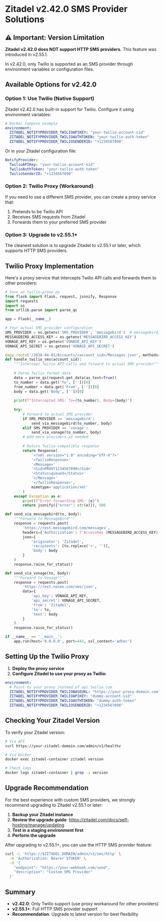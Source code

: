# Zitadel v2.42.0 SMS Provider Solutions

## ⚠️ Important: Version Limitation

**Zitadel v2.42.0 does NOT support HTTP SMS providers.** This feature was introduced in v2.55.1.

In v2.42.0, only Twilio is supported as an SMS provider through environment variables or configuration files.

## Available Options for v2.42.0

### Option 1: Use Twilio (Native Support)

Zitadel v2.42.0 has built-in support for Twilio. Configure it using environment variables:

```yaml
# Docker Compose example
environment:
  ZITADEL_NOTIFYPROVIDER_TWILIOAPIKEY: "your-twilio-account-sid"
  ZITADEL_NOTIFYPROVIDER_TWILIOAUTHTOKEN: "your-twilio-auth-token"
  ZITADEL_NOTIFYPROVIDER_TWILIOSENDERID: "+1234567890"
```

Or in your Zitadel configuration file:

```yaml
NotifyProvider:
  TwilioAPIKey: "your-twilio-account-sid"
  TwilioAuthToken: "your-twilio-auth-token"
  TwilioSenderID: "+1234567890"
```

### Option 2: Twilio Proxy (Workaround)

If you need to use a different SMS provider, you can create a proxy service that:
1. Pretends to be Twilio API
2. Receives SMS requests from Zitadel
3. Forwards them to your preferred SMS provider

### Option 3: Upgrade to v2.55.1+

The cleanest solution is to upgrade Zitadel to v2.55.1 or later, which supports HTTP SMS providers.

## Twilio Proxy Implementation

Here's a proxy service that intercepts Twilio API calls and forwards them to other providers:

```python
# Save as twilio-proxy.py
from flask import Flask, request, jsonify, Response
import requests
import os
from urllib.parse import parse_qs

app = Flask(__name__)

# Your actual SMS provider configuration
SMS_PROVIDER = os.getenv('SMS_PROVIDER', 'messagebird')  # messagebird, vonage, custom
MESSAGEBIRD_ACCESS_KEY = os.getenv('MESSAGEBIRD_ACCESS_KEY')
VONAGE_API_KEY = os.getenv('VONAGE_API_KEY')
VONAGE_API_SECRET = os.getenv('VONAGE_API_SECRET')

@app.route('/2010-04-01/Accounts/<account_sid>/Messages.json', methods=['POST'])
def handle_twilio_sms(account_sid):
    """Intercept Twilio API calls and forward to actual SMS provider"""
    
    # Parse Twilio format data
    data = parse_qs(request.get_data(as_text=True))
    to_number = data.get('To', [''])[0]
    from_number = data.get('From', [''])[0]
    body = data.get('Body', [''])[0]
    
    print(f"Intercepted SMS: To={to_number}, Body={body}")
    
    try:
        # Forward to actual SMS provider
        if SMS_PROVIDER == 'messagebird':
            send_via_messagebird(to_number, body)
        elif SMS_PROVIDER == 'vonage':
            send_via_vonage(to_number, body)
        # Add more providers as needed
        
        # Return Twilio-compatible response
        return Response(
            '<?xml version="1.0" encoding="UTF-8"?>'
            '<TwilioResponse>'
            '<Message>'
            '<Sid>PROXY1234567890</Sid>'
            '<Status>queued</Status>'
            '</Message>'
            '</TwilioResponse>',
            mimetype='application/xml'
        )
    except Exception as e:
        print(f"Error forwarding SMS: {e}")
        return jsonify({"error": str(e)}), 500

def send_via_messagebird(to, body):
    """Forward to MessageBird"""
    response = requests.post(
        'https://rest.messagebird.com/messages',
        headers={'Authorization': f'AccessKey {MESSAGEBIRD_ACCESS_KEY}'},
        json={
            'originator': 'Zitadel',
            'recipients': [to.replace('+', '')],
            'body': body
        }
    )
    response.raise_for_status()

def send_via_vonage(to, body):
    """Forward to Vonage"""
    response = requests.post(
        'https://rest.nexmo.com/sms/json',
        data={
            'api_key': VONAGE_API_KEY,
            'api_secret': VONAGE_API_SECRET,
            'from': 'Zitadel',
            'to': to,
            'text': body
        }
    )
    response.raise_for_status()

if __name__ == '__main__':
    app.run(host='0.0.0.0', port=443, ssl_context='adhoc')
```

## Setting Up the Twilio Proxy

1. **Deploy the proxy service**
2. **Configure Zitadel to use your proxy as Twilio:**

```yaml
environment:
  # Point to your proxy instead of api.twilio.com
  ZITADEL_NOTIFYPROVIDER_TWILIOBASEURL: "https://your-proxy-domain.com"
  ZITADEL_NOTIFYPROVIDER_TWILIOAPIKEY: "dummy-account-sid"
  ZITADEL_NOTIFYPROVIDER_TWILIOAUTHTOKEN: "dummy-auth-token"
  ZITADEL_NOTIFYPROVIDER_TWILIOSENDERID: "+1234567890"
```

## Checking Your Zitadel Version

To verify your Zitadel version:

```bash
# Via API
curl https://your-zitadel-domain.com/admin/v1/healthz

# Via Docker
docker exec zitadel-container zitadel version

# Check logs
docker logs zitadel-container | grep -i version
```

## Upgrade Recommendation

For the best experience with custom SMS providers, we strongly recommend upgrading to Zitadel v2.55.1 or later:

1. **Backup your Zitadel instance**
2. **Review the upgrade guide**: https://zitadel.com/docs/self-hosting/manage/updating
3. **Test in a staging environment first**
4. **Perform the upgrade**

After upgrading to v2.55.1+, you can use the HTTP SMS provider feature:

```bash
curl -L 'https://$ZITADEL_DOMAIN/admin/v1/sms/http' \
  -H 'Authorization: Bearer $TOKEN' \
  -d '{
    "endpoint": "https://your-webhook.com/send",
    "description": "Custom SMS Provider"
  }'
```

## Summary

- **v2.42.0**: Only Twilio support (use proxy workaround for other providers)
- **v2.55.1+**: Full HTTP SMS provider support
- **Recommendation**: Upgrade to latest version for best flexibility